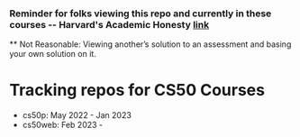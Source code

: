 ### Reminder for folks viewing this repo and currently in these courses -- Harvard's Academic Honesty [link](https://cs50.harvard.edu/web/2020/honesty/)

** Not Reasonable: Viewing another’s solution to an assessment and basing your own solution on it.

# Tracking repos for CS50 Courses


- cs50p: May 2022 - Jan 2023
- cs50web: Feb 2023 - 
